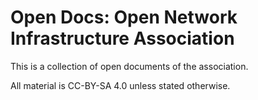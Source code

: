 # Open Docs: Open Network Infrastructure Association

This is a collection of open documents of the association.

All material is CC-BY-SA 4.0 unless stated otherwise.